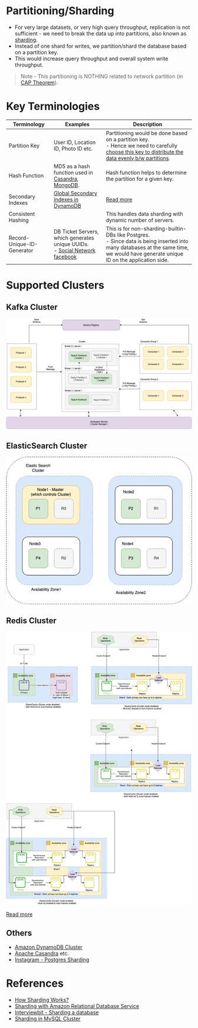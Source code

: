 # Partitioning/Sharding
- For very large datasets, or very high query throughput, replication is not sufficient - we need to break the data up into partitions, also known as [sharding](https://aws.amazon.com/what-is/database-sharding/).
- Instead of one shard for writes, we partition/shard the database based on a partition key. 
- This would increase query throughput and overall system write throughput.

> Note - This partitioning is NOTHING related to network partition (in [CAP Theorem](../PACELCTheorem/CAPTheorem.md)).

# Key Terminologies

| Terminology                | Examples                                                                                                                                                  | Description                                                                                                                                                                             |
|----------------------------|-----------------------------------------------------------------------------------------------------------------------------------------------------------|-----------------------------------------------------------------------------------------------------------------------------------------------------------------------------------------|
| Partition Key              | User ID, Location ID, Photo ID etc.                                                                                                                       | Partitioning would be done based on a partition key. <br/>- Hence we need to carefully [choose this key to distribute the data evenly b/w partitions](PartitionKeyTips.md).             |
| Hash Function              | MD5 as a hash function used in [Casandra](../../NoSQL-Databases/WideColumnDB/ApacheCasandra.md), [MongoDB](../../NoSQL-Databases/DocumentDB/MongoDB/Readme.md).      | Hash function helps to determine the partition for a given key.                                                                                                                         |
| Secondary Indexes          | [Global Secondary Indexes in DynamoDB](../../../2_AWSServices/6_DatabaseServices/AmazonDynamoDB/Readme.md)                                                | [Read more](../DataStructuresDB/Indexing/Readme.md)                                                                                                                                     |
| Consistent Hashing         |                                                                                                                                                           | This handles data sharding with dynamic number of servers.                                                                                                                              |
| Record-Unique-ID-Generator | DB Ticket Servers, which generates unique UUIDs.<br/>- [Social Network facebook](../../../0_HLDUseCasesProblems/SocialNetworkFacebookInstagram/Readme.md) | This is for non-sharding-builtin-DBs like Postgres. <br/>- Since data is being inserted into many databases at the same time, we would have generate unique ID on the application side. |

# Supported Clusters

## Kafka Cluster

![](../../../5_MessageBrokers/Kafka/assets/Kafka-Architecture.drawio.png)

## ElasticSearch Cluster

![](../../Search-Databases/ElasticSearch/assests/ElasticSearch-Cluster.png)

## Redis Cluster

![](../../../2_AWSServices/6_DatabaseServices/AmazonElasticCache/assets/ElasticCache-Multi-AZ.drawio.png)

[Read more](../../../2_AWSServices/6_DatabaseServices/AmazonElasticCache/Readme.md)

## Others
- [Amazon DynamoDB Cluster](../../../2_AWSServices/6_DatabaseServices/AmazonDynamoDB/Partioning.md)
- [Apache Casandra](../../NoSQL-Databases/WideColumnDB/ApacheCasandra.md) etc.
- [Instagram - Postgres Sharding](../../../0_HLDUseCasesProblems/SocialNetworkFacebookInstagram/Readme.md)

# References
- [How Sharding Works?](https://medium.com/@jeeyoungk/how-sharding-works-b4dec46b3f6)
- [Sharding with Amazon Relational Database Service](https://aws.amazon.com/blogs/database/sharding-with-amazon-relational-database-service/)
- [Interviewbit - Sharding a database](https://www.interviewbit.com/problems/sharding-a-database/)
- [Sharding in MySQL Cluster](https://www.mysql.com/products/cluster/scalability.html)